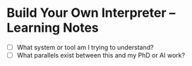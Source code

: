 # Build Your Own Interpreter – Learning Notes

- [ ] What system or tool am I trying to understand?
- [ ] What parallels exist between this and my PhD or AI work?
